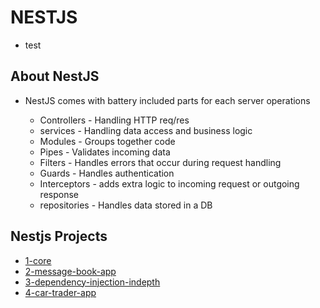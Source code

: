 # NESTJS

- test

## About NestJS

- NestJS comes with battery included parts for each server operations

  - Controllers - Handling HTTP req/res
  - services - Handling data access and business logic
  - Modules - Groups together code
  - Pipes - Validates incoming data
  - Filters - Handles errors that occur during request handling
  - Guards - Handles authentication
  - Interceptors - adds extra logic to incoming request or outgoing response
  - repositories - Handles data stored in a DB

## Nestjs Projects

- [1-core](1-core/README.md)
- [2-message-book-app](2-message-book-app/README.md)
- [3-dependency-injection-indepth](3-dependency-injection-indepth/README.md)
- [4-car-trader-app](4-car-trader-app/README.md)

